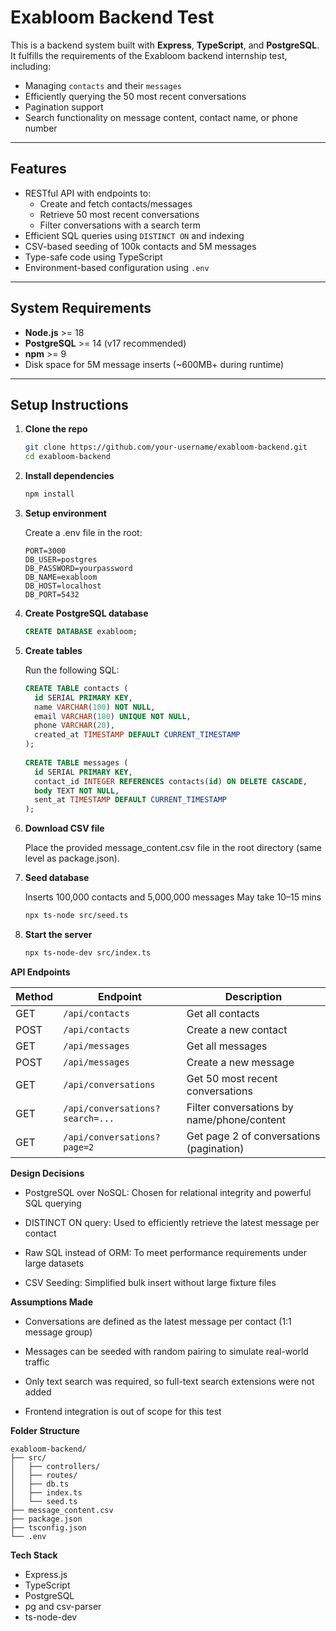 # Exabloom Backend Test

This is a backend system built with **Express**, **TypeScript**, and **PostgreSQL**.  
It fulfills the requirements of the Exabloom backend internship test, including:

- Managing `contacts` and their `messages`
- Efficiently querying the 50 most recent conversations
- Pagination support
- Search functionality on message content, contact name, or phone number

---

## Features

- RESTful API with endpoints to:
  - Create and fetch contacts/messages
  - Retrieve 50 most recent conversations
  - Filter conversations with a search term
- Efficient SQL queries using `DISTINCT ON` and indexing
- CSV-based seeding of 100k contacts and 5M messages
- Type-safe code using TypeScript
- Environment-based configuration using `.env`

---

## System Requirements

- **Node.js** >= 18
- **PostgreSQL** >= 14 (v17 recommended)
- **npm** >= 9
- Disk space for 5M message inserts (~600MB+ during runtime)

---

## Setup Instructions

1. **Clone the repo**

   ```bash
   git clone https://github.com/your-username/exabloom-backend.git
   cd exabloom-backend
2. **Install dependencies**

   ```bash
   npm install
   ```
3. **Setup environment**

   Create a .env file in the root:

   ```env
   PORT=3000
   DB_USER=postgres
   DB_PASSWORD=yourpassword
   DB_NAME=exabloom
   DB_HOST=localhost
   DB_PORT=5432
   ```
4. **Create PostgreSQL database**

   ```sql
   CREATE DATABASE exabloom;
   ```
5. **Create tables**

   Run the following SQL:
  
   ```sql
   CREATE TABLE contacts (
     id SERIAL PRIMARY KEY,
     name VARCHAR(100) NOT NULL,
     email VARCHAR(100) UNIQUE NOT NULL,
     phone VARCHAR(20),
     created_at TIMESTAMP DEFAULT CURRENT_TIMESTAMP
   );
  
   CREATE TABLE messages (
     id SERIAL PRIMARY KEY,
     contact_id INTEGER REFERENCES contacts(id) ON DELETE CASCADE,
     body TEXT NOT NULL,
     sent_at TIMESTAMP DEFAULT CURRENT_TIMESTAMP
   );
   ```
6. **Download CSV file**

   Place the provided message_content.csv file in the root directory (same level as package.json).

7. **Seed database** 

   Inserts 100,000 contacts and 5,000,000 messages
   May take 10–15 mins
  
   ```bash
   npx ts-node src/seed.ts
   ```
8. **Start the server**

   ```bash
   npx ts-node-dev src/index.ts
   ```
**API Endpoints**

| Method | Endpoint | Description |
|--------|----------|-------------|
| GET | `/api/contacts` | Get all contacts |
| POST | `/api/contacts` | Create a new contact |
| GET | `/api/messages` | Get all messages |
| POST | `/api/messages` | Create a new message |
| GET | `/api/conversations` | Get 50 most recent conversations |
| GET | `/api/conversations?search=...` | Filter conversations by name/phone/content |
| GET | `/api/conversations?page=2` | Get page 2 of conversations (pagination) |

**Design Decisions**

- PostgreSQL over NoSQL: Chosen for relational integrity and powerful SQL querying

- DISTINCT ON query: Used to efficiently retrieve the latest message per contact

- Raw SQL instead of ORM: To meet performance requirements under large datasets

- CSV Seeding: Simplified bulk insert without large fixture files

**Assumptions Made**
- Conversations are defined as the latest message per contact (1:1 message group)

- Messages can be seeded with random pairing to simulate real-world traffic

- Only text search was required, so full-text search extensions were not added

- Frontend integration is out of scope for this test

**Folder Structure**
```pgsql
exabloom-backend/
├── src/
│   ├── controllers/
│   ├── routes/
│   ├── db.ts
│   ├── index.ts
│   └── seed.ts
├── message_content.csv
├── package.json
├── tsconfig.json
└── .env
```


**Tech Stack**

- Express.js
- TypeScript
- PostgreSQL
- pg and csv-parser
- ts-node-dev








